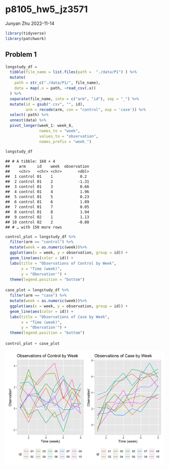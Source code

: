 p8105_hw5_jz3571
================
Junyan Zhu
2022-11-14

``` r
library(tidyverse)
library(patchwork)
```

## Problem 1

``` r
longstudy_df = 
  tibble(file_name = list.files(path =  "./data/P1") ) %>% 
  mutate(
    path = str_c("./data/P1/", file_name),
    data = map(.x = path, ~read_csv(.x))
  ) %>% 
  separate(file_name, into = c("arm", "id"), sep = "_") %>% 
  mutate(id = gsub(".csv", "", id),
         arm = recode(arm, con = "control", exp = 'case')) %>% 
  select(-path) %>% 
  unnest(data) %>% 
  pivot_longer(week_1: week_8,
               names_to = "week",
               values_to = "observation",
               names_prefix = "week_")
```

``` r
longstudy_df 
```

    ## # A tibble: 160 × 4
    ##    arm     id    week  observation
    ##    <chr>   <chr> <chr>       <dbl>
    ##  1 control 01    1            0.2 
    ##  2 control 01    2           -1.31
    ##  3 control 01    3            0.66
    ##  4 control 01    4            1.96
    ##  5 control 01    5            0.23
    ##  6 control 01    6            1.09
    ##  7 control 01    7            0.05
    ##  8 control 01    8            1.94
    ##  9 control 02    1            1.13
    ## 10 control 02    2           -0.88
    ## # … with 150 more rows

``` r
control_plot = longstudy_df %>% 
  filter(arm == "control") %>% 
  mutate(week = as.numeric(week))%>% 
  ggplot(aes(x = week, y = observation, group = id)) +
  geom_line(aes(color = id)) +
  labs(title = "Observations of Control by Week",
       x = "Time (week)",
       y = "Obervation'") +
  theme(legend.position = "bottom")

case_plot = longstudy_df %>% 
  filter(arm == "case") %>% 
  mutate(week = as.numeric(week))%>% 
  ggplot(aes(x = week, y = observation, group = id)) +
  geom_line(aes(color = id)) +
  labs(title = "Observations of Case by Week",
       x = "Time (week)",
       y = "Obervation'") +
  theme(legend.position = "bottom")

control_plot + case_plot
```

![](p8105_hw5_jz3571_files/figure-gfm/unnamed-chunk-4-1.png)<!-- -->
